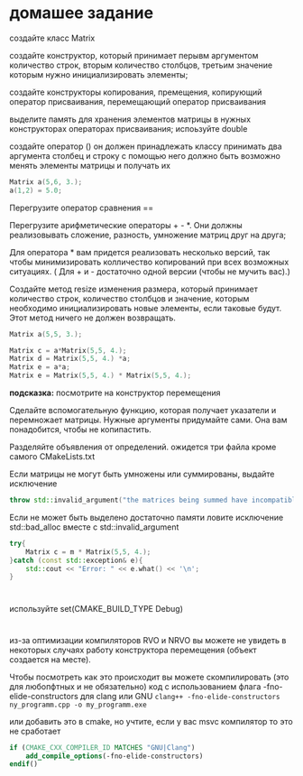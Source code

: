# домашее задание  
создайте класс Matrix 


создайте конструктор, который принимает перывм аргументом количество строк, вторым количество столбцов, третьим значение которым нужно инициализировать элементы;

создайте конструкторы копирования, премещения, копирующий оператор присваивания, перемещающий оператор присваивания 

выделите память для хранения элементов матрицы в нужных конструкторах операторах присваивания; испоьзуйте double 


создайте оператор ()  он должен принадлежать классу принимать два аргумента столбец и строку
с помощью него должно быть возможно менять элементы матрицы и получать их
```cpp
Matrix a(5,6, 3.);
a(1,2) = 5.0; 
```

Перегрузите оператор сравнения == 

Перегрузите арифметические операторы + - *. Они должны реализовывать сложение, разность, умножение матриц друг на друга;  

Для оператора * вам придется реализовать несколько версий, так чтобы минимизировать колличество копирований при всех возможных ситуациях. 
( Для + и - достаточно одной версии (чтобы не мучить вас).)


Создайте метод resize изменения размера, который принимает количество строк, количество столбцов и значение, которым необходимо инициализировать новые элементы, если таковые будут.
Этот метод ничего не должен возвращать.



```cpp
Matrix a(5,5, 3.);

Matrix c = a*Matrix(5,5, 4.);
Matrix d = Matrix(5,5, 4.) *a;
Matrix e = a*a;
Matrix e = Matrix(5,5, 4.) * Matrix(5,5, 4.);
```
**подсказка:** посмотрите на конструктор перемещения 


Сделайте вспомогательную функцию, которая получает указатели и перемножает матрицы. Нужные аргументы придумайте сами. Она вам понадобится, чтобы не копипастить.  


Разделяйте объявления от определений.
ожидется три файла кроме самого CMakeLists.txt





Если матрицы не могут быть умножены или суммированы, выдайте исключение
```cpp 
throw std::invalid_argument("the matrices being summed have incompatible shapes.");
```

Если не может быть выделено достаточно памяти ловите исключение std::bad_alloc вместе с std::invalid_argument
```cpp 
try{
    Matrix c = m * Matrix(5,5, 4.);
}catch (const std::exception& e){
    std::cout << "Error: " << e.what() << '\n';
}
```

# 

используйте set(CMAKE_BUILD_TYPE Debug)

#  
из-за оптимизации компиляторов RVO и NRVO вы можете не увидеть 
в некоторых случаях работу конструктора перемещения (объект создается на месте).

Чтобы посмотреть как это происходит вы можете скомпилировать (это для любопфтных и не обязательно)
код с использованием флага -fno-elide-constructors для clang или GNU
```clang++ -fno-elide-constructors ny_programm.cpp -o my_programm.exe ```

или добавить это в cmake, 
но учтите, если у вас msvc компилятор то это не сработает

```cmake
if (CMAKE_CXX_COMPILER_ID MATCHES "GNU|Clang")
    add_compile_options(-fno-elide-constructors)
endif()
```



